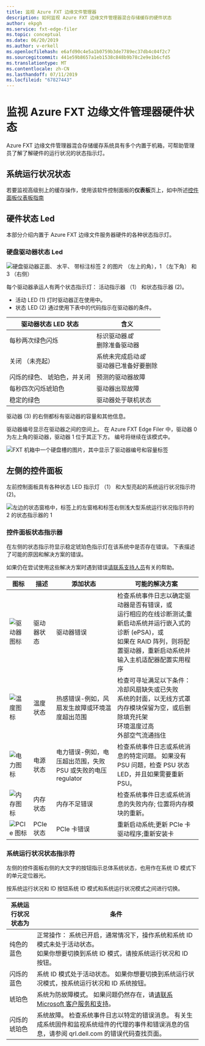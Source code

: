 ```yaml
---
title: 监视 Azure FXT 边缘文件管理器
description: 如何监视 Azure FXT 边缘文件管理器混合存储缓存的硬件状态
author: ekpgh
ms.service: fxt-edge-filer
ms.topic: conceptual
ms.date: 06/20/2019
ms.author: v-erkell
ms.openlocfilehash: e6afd90c4e5a1b0759b3de7789ec37db4c04f2c7
ms.sourcegitcommit: 441e59b8657a1eb1538c848b9b78c2e9e1b6cfd5
ms.translationtype: MT
ms.contentlocale: zh-CN
ms.lasthandoff: 07/11/2019
ms.locfileid: "67827443"
---
```

# <a name="monitor-azure-fxt-edge-filer-hardware-status"></a>监视 Azure FXT 边缘文件管理器硬件状态

Azure FXT 边缘文件管理器混合存储缓存系统具有多个内置于机箱，可帮助管理员了解了解硬件的运行状况的状态指示灯。

## <a name="system-health-status"></a>系统运行状况状态

若要监视高级别上的缓存操作，使用该软件控制面板的**仪表板**页上，如中所述[控件面板仪表板指南](https://azure.github.io/Avere/legacy/dashboard/4_7/html/ops_dashboard_index.html)

## <a name="hardware-status-leds"></a>硬件状态 Led

本部分介绍内置于 Azure FXT 边缘文件服务器硬件的各种状态指示灯。

### <a name="hard-drive-status-leds"></a>硬盘驱动器状态 Led

![硬盘驱动器正面、 水平、 带标注标签 2 的图片 （左上的角），1 （左下角） 和 3 （右侧）](media/fxt-monitor/fxt-drive-callouts.png)

每个驱动器承运人有两个状态指示灯： 活动指示器 （1） 和状态指示器 (2)。 

* 活动 LED (1) 灯时驱动器正在使用中。  
* 状态 LED (2) 通过使用下表中的代码指示在驱动器的条件。

| 驱动器状态 LED 状态              | 含义  |
|-------------------------------------|----------------------------------------------------------|
| 每秒两次绿色闪烁      | 标识驱动器*或* <br> 删除准备驱动器  |
| 关闭 （未亮起）                         | 系统未完成启动*或* <br>驱动器已准备好要删除 |
| 闪烁的绿色、 琥珀色，并关闭       | 预测的驱动器故障   |
| 每秒四次闪烁琥珀色 | 驱动器出现故障   |
| 稳定的绿色                         | 驱动器处于联机状态 |

驱动器 (3) 的右侧都标有驱动器的容量和其他信息。

驱动器编号显示在驱动器之间的空间上。 在 Azure FXT Edge Filer 中，驱动器 0 为左上角的驱动器，驱动器 1 位于其正下方。 编号将继续在该模式中。 

![FXT 机箱中一个硬盘槽的图片，其中显示了驱动器编号和容量标签](media/fxt-drives-photo.png)

## <a name="left-control-panel"></a>左侧的控件面板

左前控制面板具有各种状态 LED 指示灯 （1） 和大型亮起的系统运行状况指示符 (2)。 

![左边的状态窗格中，标签上的左窗格和标签右侧浅大型系统运行状况指示符的 2 的状态指示器的 1](media/fxt-monitor/fxt-control-panel-left.jpg)

### <a name="control-panel-status-indicators"></a>控件面板状态指示器 

在左侧的状态指示符显示稳定琥珀色指示灯在该系统中是否存在错误。 下表描述了可能的原因和解决方案的错误。 

如果仍在尝试使用这些解决方案时遇到错误[请联系支持人员](fxt-support-ticket.md)有关的帮助。 

| 图标 | 描述 | 添加状态 | 可能的解决方案 |
|----------------|---------------|--------------------|----------------------|
| ![驱动器图标](media/fxt-monitor/fxt-hd-icon.jpg) | 驱动器状态 | 驱动器错误 | 检查系统事件日志以确定驱动器是否有错误，或 <br>运行相应的在线诊断测试;重新启动系统并运行嵌入式的诊断 (ePSA)，或 <br>如果在 RAID 阵列，则将配置驱动器，重新启动系统并输入主机适配器配置实用程序 |
|![温度图标](media/fxt-monitor/fxt-temp-icon.jpg) | 温度状态 | 热感错误-例如，风扇发生故障或环境温度超出范围 | 检查可寻址满足以下条件： <br>冷却风扇缺失或已失败 <br>系统的封面，以无线方式罩内存模块保留为空，或后删除填充托架 <br>环境温度过高 <br>外部空气流通挡住 |
|![电力图标](media/fxt-monitor/fxt-electric-icon.jpg) | 电源状态 | 电力错误-例如，电压超出范围，失败 PSU 或失败的电压 regulator |  检查系统事件日志或系统消息的特定问题。 如果没有 PSU 问题，检查 PSU 状态 LED，并且如果需要重新 PSU。 | 
|![内存图标](media/fxt-monitor/fxt-memory-icon.jpg) | 内存状态 | 内存不足错误 | 检查系统事件日志或系统消息的失败内存; 位置将内存模块的重新。 |
|![PCIe 图标](media/fxt-monitor/fxt-pcie-icon.jpg) | PCIe 状态 | PCIe 卡错误 | 重新启动系统;更新 PCIe 卡驱动程序;重新安装卡 |


### <a name="system-health-status-indicator"></a>系统运行状况状态指示符

左侧的控件面板右侧的大文字的按钮指示总体系统状态，也用作在系统 ID 模式下的单元定位器光。

按系统运行状况和 ID 按钮系统 ID 模式和系统运行状况模式之间进行切换。

|系统运行状况状态为 | 条件 |
|-------------------------------------------|-----------------------------------------------|
| 纯色的蓝色 | 正常操作： 系统已开启，通常情况下，操作系统和系统 ID 模式未处于活动状态。 <br/>如果你想要切换到系统 ID 模式，请按系统运行状况和 ID 按钮。 |
| 闪烁的蓝色 | 系统 ID 模式处于活动状态。 如果你想要切换到系统运行状况模式，按系统运行状况和 ID 系统按钮。 |
| 琥珀色 | 系统为防故障模式。 如果问题仍然存在，请[请联系 Microsoft 客户服务和支持](fxt-support-ticket.md)。 |
| 闪烁的琥珀色 | 系统故障。 检查系统事件日志以特定的错误消息。 有关生成系统固件和监视系统组件的代理的事件和错误消息的信息，请参阅 qrl.dell.com 的错误代码查找页面。 |


